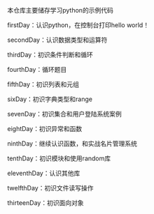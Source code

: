 本仓库主要储存学习python的示例代码

firstDay：认识python，在控制台打印hello world！

secondDay：认识数据类型和运算符

thirdDay：初识条件判断和循环

fourthDay：循环题目

fifthDay：初识列表和元组

sixDay：初识字典类型和range

sevenDay：初识集合和用户登陆系统案例

eightDay：初识异常和函数

ninthDay：继续认识函数，和实战名片管理系统

tenthDay：初识模块和使用random库

eleventhDay：认识其他库

twelfthDay：初识文件读写操作

thirteenDay：初识面向对象